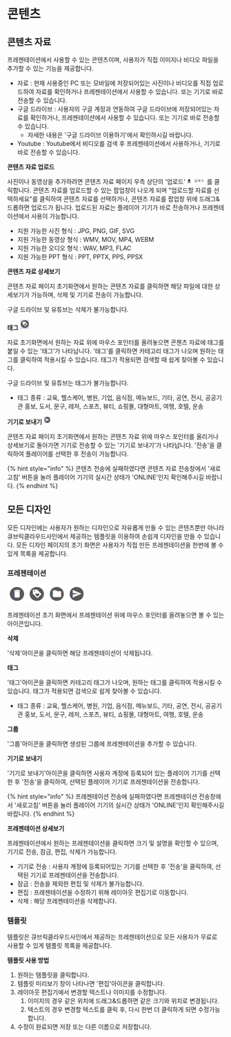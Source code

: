 # 콘텐츠

## 콘텐츠 자료

프레젠테이션에서 사용할 수 있는 콘텐츠이며, 사용자가 직접 이미지나 비디오 파일을 추가할 수 있는 기능을 제공합니다.

* 자료 : 현재 사용중인 PC 또는 모바일에 저장되어있는 사진이나 비디오를 직접 업로드하여 자료를 확인하거나 프레젠테이션에서 사용할 수 있습니다. 또는 기기로 바로 전송할 수 있습니다.
* 구글 드라이브 : 사용자의 구글 계정과 연동하여 구글 드라이브에 저장되어있는 자료를 확인하거나, 프레젠테이션에서 사용할 수 있습니다. 또는 기기로 바로 전송할 수 있습니다.
  * 자세한 내용은 '구글 드라이브 이용하기'에서 확인하시길 바랍니다.
* Youtube : Youtube에서 비디오를 검색 후 프레젠테이션에서 사용하거나, 기기로 바로 전송할 수 있습니다.

**콘텐츠 자료 업로드**

사진이나 동영상을 추가하려면 콘텐츠 자료 페이지 우측 상단의 '업로드' ![](../.gitbook/assets/2%20%282%29.png) 를 클릭합니다. 콘텐츠 자료를 업로드할 수 있는 팝업창이 나오게 되며 "업로드할 자료를 선택하세요"를 클릭하여 콘텐츠 자료를 선택하거나, 콘텐츠 자료를 팝업창 위에 드래그&드롭하면 업로드가 됩니다. 업로드된 자료는 플레이어 기기가 바로 전송하거나 프레젠테이션에서 사용이 가능합니다.

* 지원 가능한 사진 형식 : JPG, PNG, GIF, SVG
* 지원 가능한 동영상 형식 : WMV, MOV, MP4, WEBM
* 지원 가능한 오디오 형식 : WAV, MP3, FLAC
* 지원 가능한 PPT 형식 : PPT, PPTX, PPS, PPSX

**콘텐츠 자료 상세보기**

콘텐츠 자료 페이지 초기화면에서 원하는 콘텐츠 자료를 클릭하면 해당 파일에 대한 상세보기가 가능하며, 삭제 및 기기로 전송이 가능합니다.

구글 드라이브 및 유튜브는 삭제가 불가능합니다.

**태그** ![](../.gitbook/assets/.png%20%2817%29.png) 

자료 초기화면에서 원하는 자료 위에 마우스 포인터를 올려놓으면 콘첸츠 자료에 태그를 붙일 수 있는 '태그'가 나타납니다. '태그'를 클릭하면 카테고리 태그가 나오며 원하는 태그를 클릭하여 적용시킬 수 있습니다. 태그가 적용되면 검색할 때 쉽게 찾아볼 수 있습니다.

구글 드라이브 및 유튜브는 태그가 불가능합니다.

* 태그 종류 : 교육, 헬스케어, 병원, 기업, 음식점, 메뉴보드, 기타, 공연, 전시, 공공기관 홍보, 도서, 문구, 레저, 스포츠, 뷰티, 쇼핑몰, 대형마트, 여행, 호텔, 운송

**기기로 보내기** ![](../.gitbook/assets/2.png) 

콘텐츠 자료 페이지 초기화면에서 원하는 콘텐츠 자료 위에 마우스 포인터를 올리거나 상세보기로 돌아가면 기기로 전송할 수 있는 '기기로 보내기'가 나타납니다. '전송'을 클릭하여 플레이어를 선택한 후 전송이 가능합니다.

{% hint style="info" %}
콘텐츠 전송에 실패하였다면 콘텐츠 자료 전송창에서 '새로고침' 버튼을 눌러 플레이어 기기의 실시간 상태가 'ONLINE'인지 확인해주시길 바랍니다.
{% endhint %}

## 모든 디자인

모든 디자인에는 사용자가 원하는 디자인으로 자유롭게 만들 수 있는 콘텐츠뿐만 아니라 큐브릭클라우드사인에서 제공하는 템플릿을 이용하여 손쉽게 디자인을 만들 수 있습니다. 모든 디자인 페이지의 초기 화면은 사용자가 직접 만든 프레젠테이션을 한번에 볼 수 있게 목록을 제공합니다.

### 프레젠테이션

![](../.gitbook/assets/.png%20%2821%29.png)

프레젠테이션 초기 화면에서 프레젠테이션 위에 마우스 포인터를 올려놓으면 볼 수 있는 아이콘입니다.

**삭제**

'삭제'아이콘을 클릭하면 해당 프레젠테이션이 삭제됩니다.

**태그**

'태그'아이콘을 클릭하면 카테고리 태그가 나오며, 원하는 태그를 클릭하여 적용시킬 수 있습니다. 태그가 적용되면 검색으로 쉽게 찾아볼 수 있습니다.

* 태그 종류 : 교육, 헬스케어, 병원, 기업, 음식점, 메뉴보드, 기타, 공연, 전시, 공공기관 홍보, 도서, 문구, 레저, 스포츠, 뷰티, 쇼핑몰, 대형마트, 여행, 호텔, 운송

**그룹**

'그룹'아이콘을 클릭하면 생성된 그룹에 프레젠테이션을 추가할 수 있습니다.

**기기로 보내기**

'기기로 보내기'아이콘을 클릭하면 사용자 계정에 등록되어 있는 플레이어 기기를 선택한 후 '전송'을 클릭하여, 선택된 플레이어 기기로 프레젠테이션을 전송합니다.

{% hint style="info" %}
프레젠테이션 전송에 실패하였다면 프레젠테이션 전송창에서 '새로고침' 버튼을 눌러 플레이어 기기의 실시간 상태가 'ONLINE'인지 확인해주시길 바랍니다.
{% endhint %}

**프레젠테이션 상세보기**

프레젠테이션에서 원하는 프레젠테이션을 클릭하면 크기 및 설명을 확인할 수 있으며, 기기로 전송, 잠금, 편집, 삭제가 가능합니다.

* 기기로 전송 : 사용자 계정에 등록되어있는 기기를 선택한 후 '전송'을 클릭하여, 선택된 기기로 프레젠테이션을 전송합니다.
* 잠금 : 전송을 제외한 편집 및 삭제가 불가능합니다.
* 편집 : 프레젠테이션을 수정하기 위해 레이아웃 편집기로 이동합니다.
* 삭제 : 해당 프레젠테이션을 삭제합니다.

### 템플릿

템플릿은 큐브릭클라우드사인에서 제공하는 프레젠테이션으로 모든 사용자가 무료로 사용할 수 있게 템플릿 목록을 제공합니다.

**템플릿 사용 방법**

1. 원하는 템플릿을 클릭합니다.
2. 템플릿 미리보기 창이 나타나면 '편집'아이콘을 클릭합니다.
3. 레이아웃 편집기에서 변경할 텍스트나 이미지를 수정합니다.
   1. 이미지의 경우 같은 위치에 드래그&드롭하면 같은 크기와 위치로 변경됩니다.
   2. 텍스트의 경우 변경할 텍스트를 클릭 후, 다시 한번 더 클릭하게 되면 수정가능합니다.
4. 수정이 완료되면 저장 또는 다른 이름으로 저장합니다.

